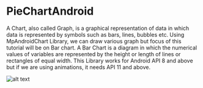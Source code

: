 # PieChartAndroid
A Chart, also called Graph, is a graphical representation of data in which data is represented by symbols such as bars, lines, bubbles etc. Using MpAndroidChart Library, we can draw various graph but focus of this tutorial will be on Bar chart. A Bar Chart is a diagram in which the numerical values of variables are represented by the height or length of lines or rectangles of equal width. This Library works for Android API 8 and above but if we are using animations, it needs API 11 and above.

![alt text](https://user-images.githubusercontent.com/43317383/48943993-45486180-ef25-11e8-8dbc-344dd578b1a8.png)
